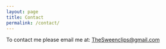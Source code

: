 ```yaml
---
layout: page
title: Contact
permalink: /contact/
---
```


To contact me please email me at: TheSweenclips@gmail.com

